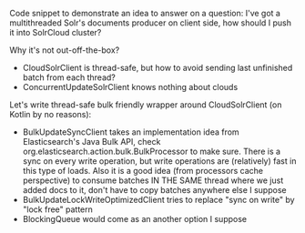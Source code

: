 Code snippet to demonstrate an idea to answer on a question:
I've got a multithreaded Solr's documents producer on client side, how should I push it into SolrCloud cluster?
 
Why it's not out-off-the-box? 
* CloudSolrClient is thread-safe, but how to avoid sending last unfinished batch from each thread? 
* ConcurrentUpdateSolrClient knows nothing about clouds

 Let's write thread-safe bulk friendly wrapper around CloudSolrClient (on Kotlin by no reasons):
 * BulkUpdateSyncClient takes an implementation idea from Elasticsearch's Java Bulk API, check 
 org.elasticsearch.action.bulk.BulkProcessor to make sure. There is a sync on every write operation, but 
write operations are (relatively) fast in this type of loads. Also it is a good idea (from processors
 cache perspective) to consume batches IN THE SAME thread where we just added docs to it, don't have to copy 
 batches anywhere else I suppose  
 * BulkUpdateLockWriteOptimizedClient tries to replace "sync on write" by "lock free" pattern
 * BlockingQueue would come as an another option I suppose   
 